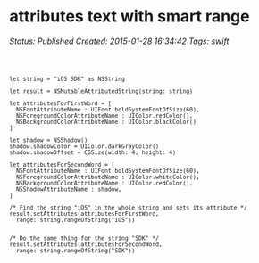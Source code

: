 # attributes text with smart range

_Status: Published_
_Created: 2015-01-28 16:34:42_
_Tags: swift_

<code>

    let string = "iOS SDK" as NSString
    
    let result = NSMutableAttributedString(string: string)
    
    let attributesForFirstWord = [
      NSFontAttributeName : UIFont.boldSystemFontOfSize(60),
      NSForegroundColorAttributeName : UIColor.redColor(),
      NSBackgroundColorAttributeName : UIColor.blackColor()
    ]
    
    let shadow = NSShadow()
    shadow.shadowColor = UIColor.darkGrayColor()
    shadow.shadowOffset = CGSize(width: 4, height: 4)
    
    let attributesForSecondWord = [
      NSFontAttributeName : UIFont.boldSystemFontOfSize(60),
      NSForegroundColorAttributeName : UIColor.whiteColor(),
      NSBackgroundColorAttributeName : UIColor.redColor(),
      NSShadowAttributeName : shadow,
    ]
    
    /* Find the string "iOS" in the whole string and sets its attribute */
    result.setAttributes(attributesForFirstWord,
      range: string.rangeOfString("iOS"))
    
    
    /* Do the same thing for the string "SDK" */
    result.setAttributes(attributesForSecondWord,
      range: string.rangeOfString("SDK"))

</code>